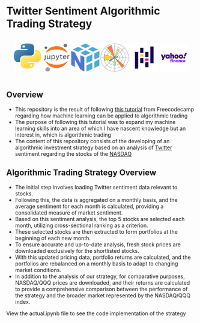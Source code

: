 # Twitter Sentiment Algorithmic Trading Strategy

</br>
<div align="center">
<a href="https://www.python.org/"><img src="./readme-content/Python.png" width="75" height="75"></a>
<a href="https://jupyter.org/"><img src="./readme-content/Jupyter.png" width="70" height="75"></a>
<a href="https://numpy.org/"><img src="./readme-content/Numpy.png" width="75" height="75"></a>
<a href="https://matplotlib.org/"><img src="./readme-content/Matplotlib.png" width="75" height="75"></a>
<a href="https://pandas.pydata.org/"><img src="./readme-content/Pandas.png" width="75" height="75"></a>
<a href="https://pypi.org/project/yfinance/"><img src="./readme-content/Yahoo-Finance.png" width="75" height="75"></a>
</div>

</br>

## Overview

- This repository is the result of following [this tutorial](https://www.youtube.com/watch?v=9Y3yaoi9rUQ) from Freecodecamp regarding how machine learning can be applied to algorithmic trading
- The purpose of following this tutorial was to expand my machine learning skills into an area of which I have nascent knowledge but an interest in, which is algorithmic trading
- The content of this repository consists of the developing of an algorithmic investment strategy based on an analysis of [Twitter](https://twitter.com/?lang=en) sentiment regarding the stocks of the [NASDAQ](https://www.nasdaq.com/)

## Algorithmic Trading Strategy Overview

- The initial step involves loading Twitter sentiment data relevant to stocks.
- Following this, the data is aggregated on a monthly basis, and the average sentiment for each month is calculated, providing a consolidated measure of market sentiment.
- Based on this sentiment analysis, the top 5 stocks are selected each month, utilizing cross-sectional ranking as a criterion.
- These selected stocks are then extracted to form portfolios at the beginning of each new month.
- To ensure accurate and up-to-date analysis, fresh stock prices are downloaded exclusively for the shortlisted stocks.
- With this updated pricing data, portfolio returns are calculated, and the portfolios are rebalanced on a monthly basis to adapt to changing market conditions.
- In addition to the analysis of our strategy, for comparative purposes, NASDAQ/QQQ prices are downloaded, and their returns are calculated to provide a comprehensive comparison between the performance of the strategy and the broader market represented by the NASDAQ/QQQ index.

View the actual.ipynb file to see the code implementation of the strategy
